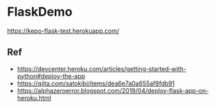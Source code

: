 # FlaskDemo

https://kepo-flask-test.herokuapp.com/

## Ref
- https://devcenter.heroku.com/articles/getting-started-with-python#deploy-the-app
- https://qiita.com/satokibi/items/dea6e7a0a655af8fdb91
- https://alphazeroerror.blogspot.com/2019/04/deploy-flask-app-on-heroku.html

